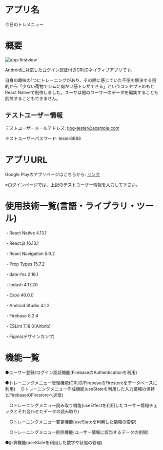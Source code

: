アプリ名
====

今日のトレメニュー

概要
===

![app-firstview](https://user-images.githubusercontent.com/68333078/111040671-7abb4500-8477-11eb-9699-f65c6b858037.png)

Androidに対応したログイン認証付きCRUDネイティブアプリです。

自身の趣味の1つにトレーニングがあり、その際に感じていた不便を解決する目的から「少ない荷物でジムに向かい筋トレができる」というコンセプトのもとReact Nativeで制作しました。ユーザは他のユーザーのデータを編集することも削除することもできません。

## テストユーザー情報

テストユーザーメールアドレス: tlog-tester@example.com

テストユーザーパスワード: tester8888

アプリURL
===

Google Playのアプリページはこちらから: [リンク](https://play.google.com/store/apps/details?id=jp.AppCreate.TrainingLog)

※ログインページでは、上記のテストユーザー情報を入力して下さい。

使用技術一覧(言語・ライブラリ・ツール)
===

・React Native 4.13.1

・React.js 16.13.1

・React Navigation 5.9.2

・Prop Types 15.7.2

・date-fns 2.16.1

・lodash 4.17.20

・Expo 40.0.0

・Android Studio 4.1.2

・Firebase 8.2.4

・ESLint 7.18.0(Airbnb)

・Figma(デザインカンプ)

機能一覧
===

●ユーザー登録/ログイン認証機能(FirebaseのAuthenticationを利用)

●トレーニングメニュー管理機能(CRUD/FirebaseのFirestoreをデータベースに利用)
　○トレーニングメニュー作成機能(useStateを利用した入力情報の保持とFirebaseのFirestoreへ送信)

　○トレーニングメニュー読み取り機能(useEffectを利用したユーザー情報チェックとそれ合わせたデータの読み取り)

　○トレーニングメニュー変更機能(useStateを利用した情報の変更)

　○トレーニングメニュー削除機能(ユーザー情報に該当するデータの削除)

●計算機能(useStateを利用した数字や状態の管理)
